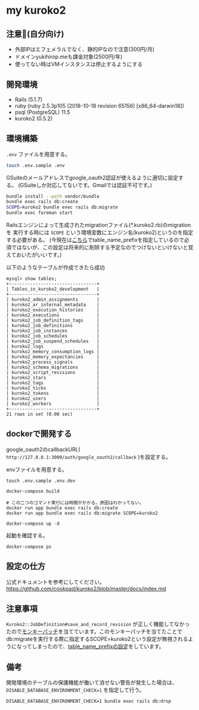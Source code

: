 # my kuroko2

## 注意🚨(自分向け)

- 外部IPはエフェメラルでなく、静的IPなので注意(300円/月)
- ドメインyukihirop.meも課金対象(2500円/年)
- 使ってない時はVMインスタンスは停止するようにする

## 開発環境

- Rails (5.1.7)
- ruby (ruby 2.5.3p105 (2018-10-18 revision 65156) [x86_64-darwin18])
- psql (PostgreSQL) 11.5
- kuroko2 (0.5.2)

## 環境構築

`.env` ファイルを用意する。

```bash
touch .env.sample .env
```

GSuiteのメールアドレスでgoogle_oauth2認証が使えるように適切に設定する。
(GSuiteしか対応してないです。Gmailでは認証不可です。)

```bash
bundle install --path vendor/bundle
bundle exec rails db:create
SCOPE=kuroko2 bundle exec rails db:migrate
bundle exec foreman start
```

Railsエンジンによって生成されたmigrationファイル(*.kuroko2.rb)のmigrationを
実行する時には `SCOPE` という環境変数にエンジン名(kuroko2)というのを指定する必要がある。
(今現在は[こちら](https://github.com/yukihirop/kuroko2/blob/master/config/application.rb#L28)でtable_name_prefixを指定しているので必須ではないが、この設定は将来的に削除する予定なのでつけないといけないと覚えておいたがいいです。)

以下のようなテーブルが作成できたら成功

```
mysql> show tables;
+---------------------------------+
| Tables_in_kuroko2_development   |
+---------------------------------+
| kuroko2_admin_assignments       |
| kuroko2_ar_internal_metadata    |
| kuroko2_execution_histories     |
| kuroko2_executions              |
| kuroko2_job_definition_tags     |
| kuroko2_job_definitions         |
| kuroko2_job_instances           |
| kuroko2_job_schedules           |
| kuroko2_job_suspend_schedules   |
| kuroko2_logs                    |
| kuroko2_memory_consumption_logs |
| kuroko2_memory_expectancies     |
| kuroko2_process_signals         |
| kuroko2_schema_migrations       |
| kuroko2_script_revisions        |
| kuroko2_stars                   |
| kuroko2_tags                    |
| kuroko2_ticks                   |
| kuroko2_tokens                  |
| kuroko2_users                   |
| kuroko2_workers                 |
+---------------------------------+
21 rows in set (0.00 sec)
```

## dockerで開発する

google_oauth2のcallbackURL( `http://127.0.0.1:3000/auth/google_oauth2/callback` )を設定する。

envファイルを用意する。

```
touch .env.sample .env.dev
```

```
docker-compose build

# この二つのコマンド実行には時間がかかる。原因はわかってない。
docker run app bundle exec rails db:create
docker run app bundle exec rails db:migrate SCOPE=kuroko2

docker-compose up -d
```

起動を確認する。

```
docker-compose ps
```

## 設定の仕方

公式ドキュメントを参考にしてください。
https://github.com/cookpad/kuroko2/blob/master/docs/index.md

## 注意事項

`Kuroko2::JobDefinition#save_and_record_revision` が正しく機能してなかったので[モンキーパッチ](https://github.com/yukihirop/kuroko2/blob/master/lib/monkey_patches/override_kuroko2_jd.rb)を当てています。このモンキーパッチを当てたことでdb:migrateを実行する際に指定するSCOPE=kuroko2という設定が無視されるようになってしまったので、[table_name_prefixの設定](https://github.com/yukihirop/kuroko2/blob/master/config/application.rb#L28)をしています。

## 備考

開発環境のテーブルの保護機能が働いて消せない警告が発生した場合は、`DISABLE_DATABASE_ENVIRONMENT_CHECK=1` を指定して行う。

```
DISABLE_DATABASE_ENVIRONMENT_CHECK=1 bundle exec rails db:drop
```

